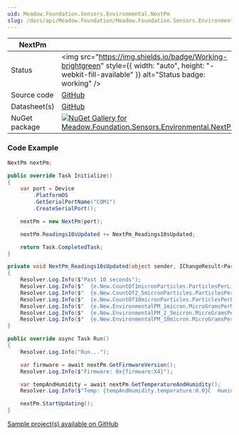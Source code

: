 ```yaml
---
uid: Meadow.Foundation.Sensors.Environmental.NextPm
slug: /docs/api/Meadow.Foundation/Meadow.Foundation.Sensors.Environmental.NextPm
---
```


| NextPm | |
|--------|--------|
| Status | <img src="https://img.shields.io/badge/Working-brightgreen" style={{ width: "auto", height: "-webkit-fill-available" }} alt="Status badge: working" /> |
| Source code | [GitHub](https://github.com/WildernessLabs/Meadow.Foundation/tree/main/Source/Meadow.Foundation.Peripherals/Sensors.Environmental.NextPm) |
| Datasheet(s) | [GitHub](https://github.com/WildernessLabs/Meadow.Foundation/tree/main/Source/Meadow.Foundation.Peripherals/Sensors.Environmental.NextPm/Datasheet) |
| NuGet package | <a href="https://www.nuget.org/packages/Meadow.Foundation.Sensors.Environmental.NextPm/" target="_blank"><img src="https://img.shields.io/nuget/v/Meadow.Foundation.Sensors.Environmental.NextPm.svg?label=Meadow.Foundation.Sensors.Environmental.NextPm" alt="NuGet Gallery for Meadow.Foundation.Sensors.Environmental.NextPm" /></a> |

### Code Example

```csharp
NextPm nextPm;

public override Task Initialize()
{
    var port = Device
        .PlatformOS
        .GetSerialPortName("COM1")
        .CreateSerialPort();

    nextPm = new NextPm(port);

    nextPm.Readings10sUpdated += NextPm_Readings10sUpdated;

    return Task.CompletedTask;
}

private void NextPm_Readings10sUpdated(object sender, IChangeResult<ParticulateReading> e)
{
    Resolver.Log.Info($"Past 10 seconds");
    Resolver.Log.Info($"  {e.New.CountOf1micronParticles.ParticlesPerLiter:0} 1 micron particles per liter");
    Resolver.Log.Info($"  {e.New.CountOf2_5micronParticles.ParticlesPerLiter:0} 2.5 micron particles per liter");
    Resolver.Log.Info($"  {e.New.CountOf10micronParticles.ParticlesPerLiter:0} 10 micron particles per liter");
    Resolver.Log.Info($"  {e.New.EnvironmentalPM_1micron.MicroGramsPerMetersCubed:0} ug/L^3 1 micron particles");
    Resolver.Log.Info($"  {e.New.EnvironmentalPM_2_5micron.MicroGramsPerMetersCubed:0} ug/L^3 1 micron particles");
    Resolver.Log.Info($"  {e.New.EnvironmentalPM_10micron.MicroGramsPerMetersCubed:0} ug/L^3 1 micron particles");
}

public override async Task Run()
{
    Resolver.Log.Info("Run...");

    var firmware = await nextPm.GetFirmwareVersion();
    Resolver.Log.Info($"Firmware: 0x{firmware:X4}");

    var tempAndHumidity = await nextPm.GetTemperatureAndHumidity();
    Resolver.Log.Info($"Temp: {tempAndHumidity.temperature:0.0}C  Humidity: {tempAndHumidity.humidity}%");

    nextPm.StartUpdating();
}


```

[Sample project(s) available on GitHub](https://github.com/WildernessLabs/Meadow.Foundation/tree/main/Source/Meadow.Foundation.Peripherals/Sensors.Environmental.NextPm/Samples/NextPm_Sample)

